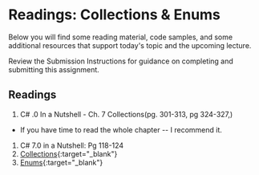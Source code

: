 # Readings: Collections & Enums

Below you will find some reading material, code samples, and some additional resources that support today's topic and the upcoming lecture.

Review the Submission Instructions for guidance on completing and submitting this assignment.

## Readings

1. C# .0 In a Nutshell - Ch. 7 Collections(pg. 301-313, pg 324-327,)
 - If you have time to read the whole chapter -- I recommend it.
1. C# 7.0 in a Nutshell: Pg 118-124
1. [Collections](https://docs.microsoft.com/en-us/dotnet/csharp/programming-guide/concepts/collections){:target="_blank"}
1. [Enums](https://docs.microsoft.com/en-us/dotnet/csharp/language-reference/keywords/enum){:target="_blank"}
